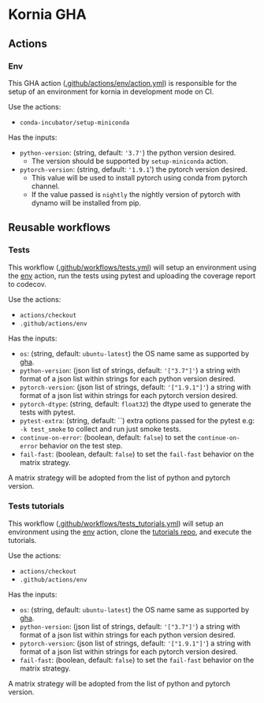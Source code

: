 # Kornia GHA

## Actions

### Env
This GHA action ([.github/actions/env/action.yml](actions/env/action.yml)) is
responsible for the setup of an environment for kornia in development mode on
CI.

Use the actions:
- `conda-incubator/setup-miniconda`

Has the inputs:
- `python-version`: (string, default: `'3.7'`) the python version desired.
  - The version should be supported by `setup-miniconda` action.
- `pytorch-version`: (string, default: `'1.9.1`') the pytorch version desired.
  - This value will be used to install pytorch using conda from pytorch
    channel.
  - If the value passed is `nightly` the nightly version of pytorch with dynamo
    will be installed from pip.


## Reusable workflows

### Tests
This workflow ([.github/workflows/tests.yml](workflows/tests.yml)) will setup
an environment using the [env](#Env) action, run the tests using pytest and
uploading the coverage report to codecov.

Use the actions:
- `actions/checkout`
- `.github/actions/env`

Has the inputs:
- `os`: (string, default: `ubuntu-latest`) the OS name same as supported by [gha](https://docs.github.com/en/actions/using-workflows/workflow-syntax-for-github-actions#choosing-github-hosted-runners).
- `python-version`: (json list of strings, default: `'["3.7"]'`) a string with
  format of a json list within strings for each python version desired.
- `pytorch-version`: (json list of strings, default: `'["1.9.1"]'`) a string
  with format of a json list within strings for each pytorch version desired.
- `pytorch-dtype`: (string, default: `float32`) the dtype used to generate
  the tests with pytest.
- `pytest-extra`: (string, default: ``) extra options passed for the pytest
  e.g: `-k test_smoke` to collect and run just smoke tests.
- `continue-on-error`: (boolean, default: `false`) to set the
  `continue-on-error` behavior on the test step.
- `fail-fast`: (boolean, default: `false`) to set the `fail-fast` behavior on
  the matrix strategy.

A matrix strategy will be adopted from the list of python and pytorch version.

### Tests tutorials
This workflow ([.github/workflows/tests_tutorials.yml](workflows/tests_tutorials.yml)) will setup
an environment using the [env](#Env) action, clone the [tutorials repo](https://github.com/kornia/tutorials), and execute the tutorials.

Use the actions:
- `actions/checkout`
- `.github/actions/env`

Has the inputs:
- `os`: (string, default: `ubuntu-latest`) the OS name same as supported by [gha](https://docs.github.com/en/actions/using-workflows/workflow-syntax-for-github-actions#choosing-github-hosted-runners).
- `python-version`: (json list of strings, default: `'["3.7"]'`) a string with
  format of a json list within strings for each python version desired.
- `pytorch-version`: (json list of strings, default: `'["1.9.1"]'`) a string
  with format of a json list within strings for each pytorch version desired.
- `fail-fast`: (boolean, default: `false`) to set the `fail-fast` behavior on
  the matrix strategy.

A matrix strategy will be adopted from the list of python and pytorch version.
